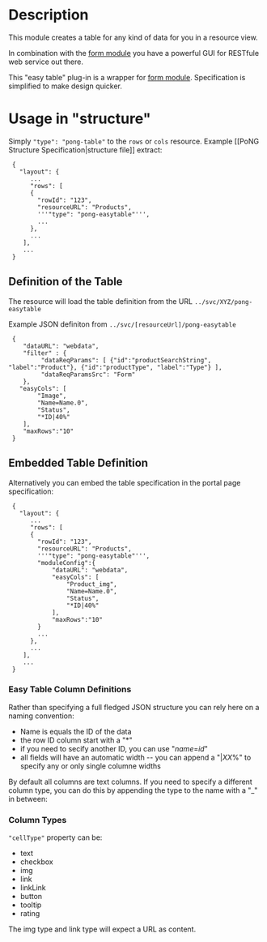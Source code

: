 # Description
This module creates a table for any kind of data for you in a resource view. 

In combination with the [form module](../pong-easyform/) you have a powerful GUI for RESTfule web service out there.

This "easy table" plug-in is a wrapper for [form module](../pong-table/). Specification is simplified to make design quicker. 

# Usage in "structure"

Simply <code>"type": "pong-table"</code> to the <code>rows</code> or <code>cols</code> resource. Example [[PoNG Structure Specification|structure file]] extract:

	 {
	   "layout": {
	      ...
	      "rows": [
	      {
	        "rowId": "123",
	        "resourceURL": "Products",
	        '''"type": "pong-easytable"''',
	        ...
	      },
	      ...
	    ],
	    ...
	 }

## Definition of the Table 
The resource will load the table definition from the URL <code>../svc/XYZ/pong-easytable</code>

Example JSON definiton from <code><nowiki>../svc/[resourceUrl]/pong-easytable</nowiki></code>
 
	 {
	    "dataURL": "webdata",
	    "filter" : {
	         "dataReqParams": [ {"id":"productSearchString", "label":"Product"}, {"id":"productType", "label":"Type"} ],
	         "dataReqParamsSrc": "Form"
		},
       "easyCols": [
        	"Image",
        	"Name=Name.0",
        	"Status",
        	"*ID|40%"
        ],
	    "maxRows":"10"
	 }

## Embedded Table Definition 
Alternatively you can embed the table specification in the portal page specification:

	 {
	   "layout": {
	      ...
	      "rows": [
	      {
	        "rowId": "123",
	        "resourceURL": "Products",
	        '''"type": "pong-easytable"''',
            "moduleConfig":{
			    "dataURL": "webdata",			    
               	"easyCols": [
                	"Product_img",
                	"Name=Name.0",
                	"Status",
                	"*ID|40%"
                ],
			    "maxRows":"10"
            }
	        ...
	      },
	      ...
	    ],
	    ...
	 }

### Easy Table Column Definitions
Rather than specifying a full fledged JSON structure you can  rely here on a naming convention:
* Name is equals the ID of the data
* the row ID column start with a "*"
* if you need to secify another ID, you can use  "*name*=*id*"
* all fields will have an automatic width -- you can append a "|*XX*%" to specify any or only single columne widths

By default all columns are text columns. 
If you need to specify a different column type, you can do this by appending the type to the name with a "_" in between:


### Column Types 
<code>"cellType"</code> property can be:
* text 
* checkbox
* img
* link 
* linkLink
* button
* tooltip
* rating

The img type and link type will expect a URL as content.

